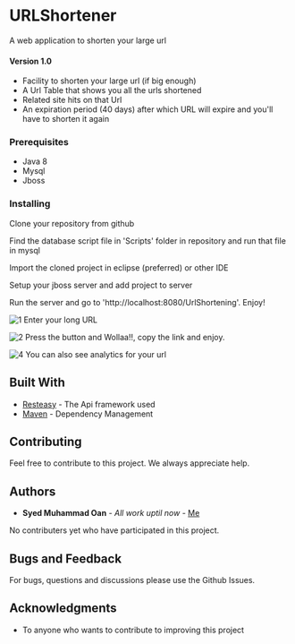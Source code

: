 # URLShortener

A web application to shorten your large url

#### Version 1.0

* Facility to shorten your large url (if big enough)
* A Url Table that shows you all the urls shortened 
* Related site hits on that Url
* An expiration period (40 days) after which URL will expire and you'll have to shorten it again

### Prerequisites

* Java 8
* Mysql
* Jboss 

### Installing

Clone your repository from github

Find the database script file in 'Scripts' folder in repository and run that file in mysql

Import the cloned project in eclipse (preferred) or other IDE

Setup your jboss server and add project to server

Run the server and go to 'http://localhost:8080/UrlShortening'. Enjoy!

![1](https://user-images.githubusercontent.com/26091655/43366083-bcaaa26e-9350-11e8-8f8f-188671db6487.png)
Enter your long URL 

![2](https://user-images.githubusercontent.com/26091655/43366084-bcde2b52-9350-11e8-9049-e075c91410e9.png)
Press the button and Wollaa!!, copy the link and enjoy.

![4](https://user-images.githubusercontent.com/26091655/43366085-bd0e7848-9350-11e8-8509-096b83eea537.png)
You can also see analytics for your url

## Built With

* [Resteasy](http://www.dropwizard.io/1.0.2/docs/) - The Api framework used
* [Maven](https://maven.apache.org/) - Dependency Management

## Contributing

Feel free to contribute to this project. We always appreciate help.

## Authors

* **Syed Muhammad Oan** - *All work uptil now* - [Me](https://github.com/smoan22)

No contributers yet who have participated in this project.

## Bugs and Feedback

For bugs, questions and discussions please use the Github Issues.

## Acknowledgments

* To anyone who wants to contribute to improving this project

